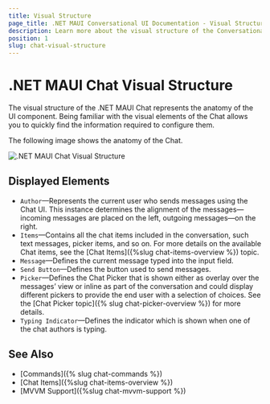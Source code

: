 ```yaml
---
title: Visual Structure
page_title: .NET MAUI Conversational UI Documentation - Visual Structure
description: Learn more about the visual structure of the Conversational UI
position: 1
slug: chat-visual-structure
---
```


# .NET MAUI Chat Visual Structure

The visual structure of the .NET MAUI Chat represents the anatomy of the UI component. Being familiar with the visual elements of the Chat allows you to quickly find the information required to configure them.

The following image shows the anatomy of the Chat.

![.NET MAUI Chat Visual Structure](images/chat-visualstructure.png)

## Displayed Elements

- `Author`&mdash;Represents the current user who sends messages using the Chat UI. This instance determines the alignment of the messages—incoming messages are placed on the left, outgoing messages—on the right.
- `Items`&mdash;Contains all the chat items included in the conversation, such text messages, picker items, and so on. For more details on the available Chat items, see the [Chat Items]({%slug chat-items-overview %}) topic.
- `Message`&mdash;Defines the current message typed into the input field.
- `Send Button`&mdash;Defines the button used to send messages.
- `Picker`&mdash;Defines the Chat Picker that is shown either as overlay over the messages’ view or inline as part of the conversation and could display different pickers to provide the end user with a selection of choices. See the [Chat Picker topic]({% slug chat-picker-overview %}) for more details.
- `Typing Indicator`&mdash;Defines the indicator which is shown when one of the chat authors is typing.

## See Also

- [Commands]({% slug chat-commands %})
- [Chat Items]({%slug chat-items-overview %})
- [MVVM Support]({%slug chat-mvvm-support %})
